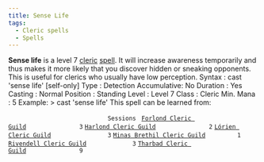```yaml
---
title: Sense Life
tags:
  - Cleric spells
  - Spells
---
```

**Sense life** is a level 7 [cleric](cleric "wikilink")
[spell](spell "wikilink"). It will increase awareness temporarily and
thus makes it more likely that you discover hidden or sneaking
opponents. This is useful for clerics who usually have low perception.
Syntax : cast 'sense life' \[self-only\] Type : Detection Accumulative:
No Duration : Yes Casting : Normal Position : Standing Level : Level 7
Class : Cleric Min. Mana : 5 Example: \> cast 'sense life' This spell
can be learned from:

`                            Sessions `
[`Forlond Cleric Guild`](Forlond_Cleric_Guild "wikilink")`               3`
[`Harlond Cleric Guild`](Harlond_Cleric_Guild "wikilink")`               2`
[`Lórien Cleric Guild`](Lórien_Cleric_Guild "wikilink")`                3`
[`Minas Brethil Cleric Guild`](Minas_Brethil_Cleric_Guild "wikilink")`         1`
[`Rivendell Cleric Guild`](Rivendell_Cleric_Guild "wikilink")`             3`
[`Tharbad Cleric Guild`](Tharbad_Cleric_Guild "wikilink")`               9`
